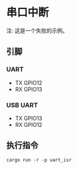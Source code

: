 # 串口中断

注: 这是一个失败的示例。

## 引脚

### UART

- TX GPIO12
- RX GPIO13

### USB UART

- TX GPIO13
- RX GPIO12

## 执行指令

```shell
cargo run -r -p uart_isr
```

